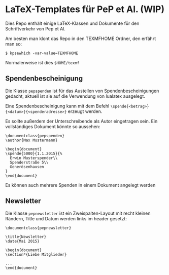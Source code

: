 # LaTeX-Templates für PeP et Al. (WIP)

Dies Repo enthält einige LaTeX-Klassen und Dokumente
für den Schriftverkehr von Pep et Al.

Am besten man klont das Repo in den TEXMFHOME Ordner,
den erfährt man so:
```{shell}
$ kpsewhich -var-value=TEXMFHOME
```
Normalerweise ist dies `$HOME/texmf`

## Spendenbescheinigung

Die Klasse `pepspenden` ist für das Austellen von Spendenbescheinigungen
gedacht, aktuell ist sie auf die Verwendung von lualatex ausgelegt.

Eine Spendenbescheinigung kann mit dem Befehl 
`\spende{<betrag>}{<datum>}{<spenderadresse>}`
erzeugt werden.

Es sollte außerdem der Unterschreibende als Autor eingetragen sein.
Ein vollständiges Dokument könnte so aussehen:

```{latex}
\documentclass{pepspenden}
\author{Max Mustermann}

\begin{document}
\spende{5000}{1.1.2015}{%
  Erwin Musterspender\\
  Spenderstraße 5\\
  Generösenhausen
}
\end{document}
```

Es können auch mehrere Spenden in einem Dokument angelegt werden

## Newsletter

Die Klasse `pepnewsletter` ist ein Zweispalten-Layout mit recht kleinen Rändern,
Title und Datum werden links im header gesetzt:

```{latex}
\documentclass{pepnewsletter}

\title{Newsletter}
\date{Mai 2015}

\begin{document}
\section*{Liebe Mitglieder}

...
\end{document}
```
